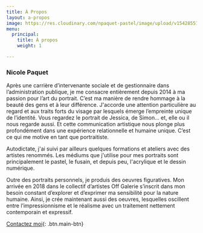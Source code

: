 ```yaml
---
title: À Propos
layout: a-propos
image: https://res.cloudinary.com/npaquet-pastel/image/upload/v1542855158/autoportrait.jpg
menu:
  principal:
    title: À propos
    weight: 1

---
```

### Nicole Paquet

Après une carrière d’intervenante sociale et de gestionnaire dans l’administration publique, je me consacre entièrement depuis 2014 à ma passion pour l’art du portrait. C’est ma manière de rendre hommage à la beauté des gens et à leur différence. J'accorde une attention particulière au regard et aux traits forts du visage par lesquels émerge l’empreinte unique de l’identité. Vous regardez le portrait de Jessica, de Simon… et, elle ou il nous regarde aussi. Et cette communication artistique nous plonge plus profondément dans une expérience relationnelle et humaine unique. C’est ce qui me motive en tant que portraitiste.

Autodictate, j'ai suivi par ailleurs quelques formations et ateliers avec des artistes renommés. Les médiums que j'utilise pour mes portraits sont principalement le pastel, le fusain, et depuis peu, l'acrylique et le dessin numérique.

Outre des portraits personnels, je produis des oeuvres figuratives. Mon arrivée en 2018 dans le collectif d’artistes Off Galerie s’inscrit dans mon besoin constant d’explorer et d’exprimer ma sensibilité pour la nature humaine. Ainsi, je crée maintenant aussi des oeuvres, lesquelles oscillent entre l’impressionnisme et le réalisme avec un traitement nettement contemporain et expressif.

[Contactez moi](/contact/){: .btn.main-btn}
